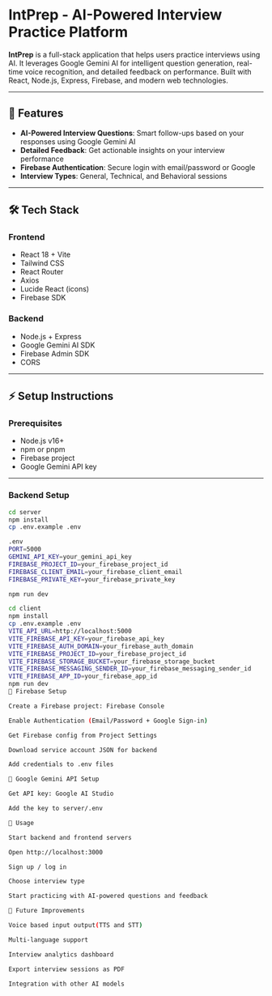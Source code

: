 # IntPrep - AI-Powered Interview Practice Platform

**IntPrep** is a full-stack application that helps users practice interviews using AI. It leverages Google Gemini AI for intelligent question generation, real-time voice recognition, and detailed feedback on performance. Built with React, Node.js, Express, Firebase, and modern web technologies.

---

## 🚀 Features

- **AI-Powered Interview Questions**: Smart follow-ups based on your responses using Google Gemini AI  
- **Detailed Feedback**: Get actionable insights on your interview performance  
- **Firebase Authentication**: Secure login with email/password or Google  
- **Interview Types**: General, Technical, and Behavioral sessions  

---

## 🛠 Tech Stack

### Frontend
- React 18 + Vite  
- Tailwind CSS  
- React Router  
- Axios  
- Lucide React (icons)  
- Firebase SDK  

### Backend
- Node.js + Express  
- Google Gemini AI SDK  
- Firebase Admin SDK  
- CORS  

---

## ⚡ Setup Instructions

### Prerequisites
- Node.js v16+  
- npm or pnpm  
- Firebase project  
- Google Gemini API key  

---

### Backend Setup

```bash
cd server
npm install
cp .env.example .env

.env
PORT=5000
GEMINI_API_KEY=your_gemini_api_key
FIREBASE_PROJECT_ID=your_firebase_project_id
FIREBASE_CLIENT_EMAIL=your_firebase_client_email
FIREBASE_PRIVATE_KEY=your_firebase_private_key

npm run dev

cd client
npm install
cp .env.example .env
VITE_API_URL=http://localhost:5000
VITE_FIREBASE_API_KEY=your_firebase_api_key
VITE_FIREBASE_AUTH_DOMAIN=your_firebase_auth_domain
VITE_FIREBASE_PROJECT_ID=your_firebase_project_id
VITE_FIREBASE_STORAGE_BUCKET=your_firebase_storage_bucket
VITE_FIREBASE_MESSAGING_SENDER_ID=your_firebase_messaging_sender_id
VITE_FIREBASE_APP_ID=your_firebase_app_id
npm run dev
🔑 Firebase Setup

Create a Firebase project: Firebase Console

Enable Authentication (Email/Password + Google Sign-in)

Get Firebase config from Project Settings

Download service account JSON for backend

Add credentials to .env files

🤖 Google Gemini API Setup

Get API key: Google AI Studio

Add the key to server/.env

🎯 Usage

Start backend and frontend servers

Open http://localhost:3000

Sign up / log in

Choose interview type

Start practicing with AI-powered questions and feedback

📌 Future Improvements

Voice based input output(TTS and STT)

Multi-language support

Interview analytics dashboard

Export interview sessions as PDF

Integration with other AI models






